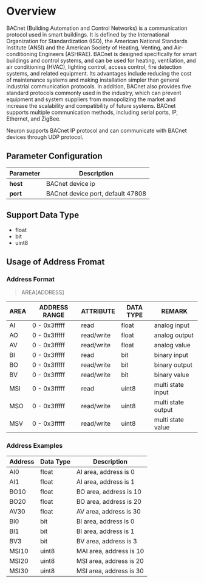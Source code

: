 # Overview

BACnet (Building Automation and Control Networks) is a communication protocol used in smart buildings. It is defined by the International Organization for Standardization (ISO), the American National Standards Institute (ANSI) and the American Society of Heating, Venting, and Air-conditioning Engineers (ASHRAE). BACnet is designed specifically for smart buildings and control systems, and can be used for heating, ventilation, and air conditioning (HVAC), lighting control, access control, fire detection systems, and related equipment. Its advantages include reducing the cost of maintenance systems and making installation simpler than general industrial communication protocols. In addition, BACnet also provides five standard protocols commonly used in the industry, which can prevent equipment and system suppliers from monopolizing the market and increase the scalability and compatibility of future systems. BACnet supports multiple communication methods, including serial ports, IP, Ethernet, and ZigBee.

Neuron supports BACnet IP protocol and can communicate with BACnet devices through UDP protocol.

## Parameter Configuration

| Parameter      | Description                     |
|--------- | ------------------------------------- |
| **host** | BACnet device ip                   |
| **port** | BACnet device port, default 47808  |

## Support Data Type

* float
* bit
* uint8

## Usage of Address Fromat

### Address Format

> AREA[ADDRESS]

| AREA | ADDRESS RANGE | ATTRIBUTE  | DATA TYPE  | REMARK             |
| ---- | ------------- | ---------- | ------------- | ------------------ |
| AI   | 0 - 0x3fffff  | read       | float     | analog input       |
| AO   | 0 - 0x3fffff  | read/write | float     | analog output      |
| AV   | 0 - 0x3fffff  | read/write | float     | analog value       |
| BI   | 0 - 0x3fffff  | read       | bit       | binary input       |
| BO   | 0 - 0x3fffff  | read/write | bit       | binary output      |
| BV   | 0 - 0x3fffff  | read/write | bit       | binary value       |
| MSI  | 0 - 0x3fffff  | read       | uint8       | multi state input  |
| MSO  | 0 - 0x3fffff  | read/write | uint8       | multi state output |
| MSV  | 0 - 0x3fffff  | read/write | uint8       | multi state value  |

### Address Examples

| Address     | Data Type  | Description          |
| ------- | ------- | --------------- |
| AI0    | float   | AI area, address is 0  |
| AI1    | float   | AI area, address is 1  |
| BO10   | float   | BO area, address is 10 |
| BO20   | float   | BO area, address is 20 |
| AV30   | float   | AV area, address is 30 |
| BI0    | bit     | BI area, address is 0  |
| BI1    | bit     | BI area, address is 1  |
| BV3    | bit     | BV area, address is 3  |
| MSI10  | uint8     | MAI area, address is 10 |
| MSI20  | uint8     | MSI area, address is 20 |
| MSI30  | uint8     | MSI area, address is 30 |